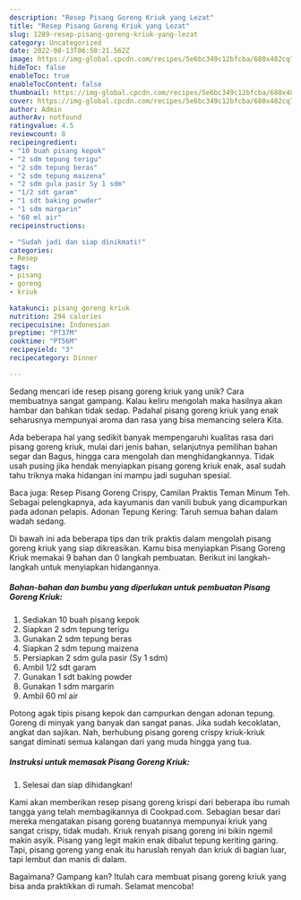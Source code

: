 ```yaml
---
description: "Resep Pisang Goreng Kriuk yang Lezat"
title: "Resep Pisang Goreng Kriuk yang Lezat"
slug: 1289-resep-pisang-goreng-kriuk-yang-lezat
category: Uncategorized
date: 2022-08-13T06:50:21.562Z
image: https://img-global.cpcdn.com/recipes/5e6bc349c12bfcba/680x482cq70/pisang-goreng-kriuk-foto-resep-utama.jpg
hideToc: false
enableToc: true
enableTocContent: false
thumbnail: https://img-global.cpcdn.com/recipes/5e6bc349c12bfcba/680x482cq70/pisang-goreng-kriuk-foto-resep-utama.jpg
cover: https://img-global.cpcdn.com/recipes/5e6bc349c12bfcba/680x482cq70/pisang-goreng-kriuk-foto-resep-utama.jpg
author: Admin
authorAv: notfound
ratingvalue: 4.5
reviewcount: 8
recipeingredient:
- "10 buah pisang kepok"
- "2 sdm tepung terigu"
- "2 sdm tepung beras"
- "2 sdm tepung maizena"
- "2 sdm gula pasir Sy 1 sdm"
- "1/2 sdt garam"
- "1 sdt baking powder"
- "1 sdm margarin"
- "60 ml air"
recipeinstructions:

- "Sudah jadi dan siap dinikmati!"
categories:
- Resep
tags:
- pisang
- goreng
- kriuk

katakunci: pisang goreng kriuk 
nutrition: 294 calories
recipecuisine: Indonesian
preptime: "PT37M"
cooktime: "PT56M"
recipeyield: "3"
recipecategory: Dinner

---
```





Sedang mencari ide resep pisang goreng kriuk yang unik? Cara membuatnya sangat gampang. Kalau keliru mengolah maka hasilnya akan hambar dan bahkan tidak sedap. Padahal pisang goreng kriuk yang enak seharusnya mempunyai aroma dan rasa yang bisa memancing selera Kita.





Ada beberapa hal yang sedikit banyak mempengaruhi kualitas rasa dari pisang goreng kriuk, mulai dari jenis bahan, selanjutnya pemilihan bahan segar dan Bagus, hingga cara mengolah dan menghidangkannya. Tidak usah pusing jika hendak menyiapkan pisang goreng kriuk enak,      asal sudah tahu triknya maka hidangan ini mampu jadi suguhan spesial.














Baca juga: Resep Pisang Goreng Crispy, Camilan Praktis Teman Minum Teh. Sebagai pelengkapnya, ada kayumanis dan vanili bubuk yang dicampurkan pada adonan pelapis. Adonan Tepung Kering: Taruh semua bahan dalam wadah sedang.






Di bawah ini ada beberapa tips dan trik praktis dalam mengolah pisang goreng kriuk yang siap dikreasikan. Kamu bisa menyiapkan Pisang Goreng Kriuk memakai 9 bahan dan 0 langkah pembuatan. Berikut ini langkah-langkah untuk menyiapkan hidangannya.

<!--inarticleads1-->

##### Bahan-bahan dan bumbu yang diperlukan untuk pembuatan Pisang Goreng Kriuk:

1. Sediakan 10 buah pisang kepok
1. Siapkan 2 sdm tepung terigu
1. Gunakan 2 sdm tepung beras
1. Siapkan 2 sdm tepung maizena
1. Persiapkan 2 sdm gula pasir (Sy 1 sdm)
1. Ambil 1/2 sdt garam
1. Gunakan 1 sdt baking powder
1. Gunakan 1 sdm margarin
1. Ambil 60 ml air


Potong agak tipis pisang kepok dan campurkan dengan adonan tepung. Goreng di minyak yang banyak dan sangat panas. Jika sudah kecoklatan, angkat dan sajikan. Nah, berhubung pisang goreng crispy kriuk-kriuk sangat diminati semua kalangan dari yang muda hingga yang tua. 

<!--inarticleads2-->

##### Instruksi untuk memasak Pisang Goreng Kriuk:


1. Selesai dan siap dihidangkan!

Kami akan memberikan resep pisang goreng krispi dari beberapa ibu rumah tangga yang telah membagikannya di Cookpad.com. Sebagian besar dari mereka mengatakan pisang goreng buatannya mempunyai kriuk yang sangat crispy, tidak mudah. Kriuk renyah pisang goreng ini bikin ngemil makin asyik. Pisang yang legit makin enak dibalut tepung keriting garing. Tapi, pisang goreng yang enak itu haruslah renyah dan kriuk di bagian luar, tapi lembut dan manis di dalam. 

Bagaimana? Gampang kan? Itulah cara membuat pisang goreng kriuk yang bisa anda praktikkan di rumah. Selamat mencoba!
